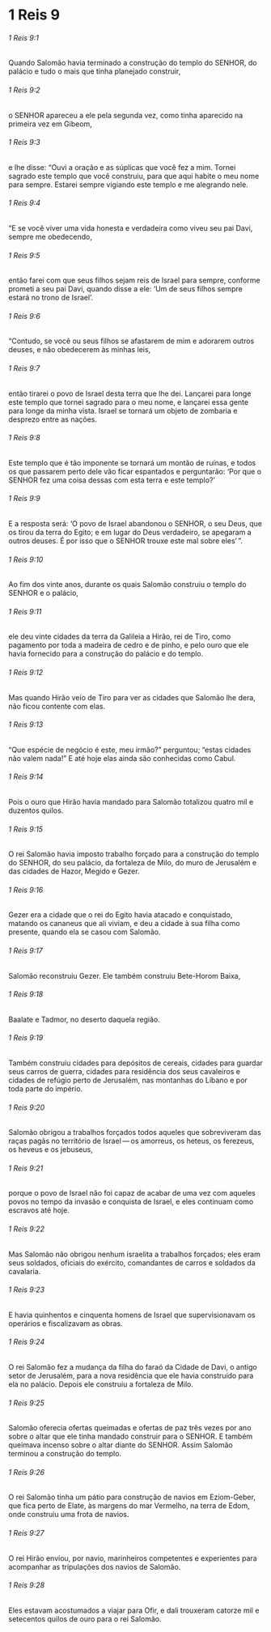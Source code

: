 # 1 Reis 9

###### 1 Reis 9:1

Quando Salomão havia terminado a construção do templo do SENHOR, do palácio e tudo o mais que tinha planejado construir,

###### 1 Reis 9:2

o SENHOR apareceu a ele pela segunda vez, como tinha aparecido na primeira vez em Gibeom,

###### 1 Reis 9:3

e lhe disse: “Ouvi a oração e as súplicas que você fez a mim. Tornei sagrado este templo que você construiu, para que aqui habite o meu nome para sempre. Estarei sempre vigiando este templo e me alegrando nele.

###### 1 Reis 9:4

“E se você viver uma vida honesta e verdadeira como viveu seu pai Davi, sempre me obedecendo,

###### 1 Reis 9:5

então farei com que seus filhos sejam reis de Israel para sempre, conforme prometi a seu pai Davi, quando disse a ele: ‘Um de seus filhos sempre estará no trono de Israel’.

###### 1 Reis 9:6

“Contudo, se você ou seus filhos se afastarem de mim e adorarem outros deuses, e não obedecerem às minhas leis,

###### 1 Reis 9:7

então tirarei o povo de Israel desta terra que lhe dei. Lançarei para longe este templo que tornei sagrado para o meu nome, e lançarei essa gente para longe da minha vista. Israel se tornará um objeto de zombaria e desprezo entre as nações.

###### 1 Reis 9:8

Este templo que é tão imponente se tornará um montão de ruínas, e todos os que passarem perto dele vão ficar espantados e perguntarão: ‘Por que o SENHOR fez uma coisa dessas com esta terra e este templo?’

###### 1 Reis 9:9

E a resposta será: ‘O povo de Israel abandonou o SENHOR, o seu Deus, que os tirou da terra do Egito; e em lugar do Deus verdadeiro, se apegaram a outros deuses. É por isso que o SENHOR trouxe este mal sobre eles’ ”.

###### 1 Reis 9:10

Ao fim dos vinte anos, durante os quais Salomão construiu o templo do SENHOR e o palácio,

###### 1 Reis 9:11

ele deu vinte cidades da terra da Galileia a Hirão, rei de Tiro, como pagamento por toda a madeira de cedro e de pinho, e pelo ouro que ele havia fornecido para a construção do palácio e do templo.

###### 1 Reis 9:12

Mas quando Hirão veio de Tiro para ver as cidades que Salomão lhe dera, não ficou contente com elas.

###### 1 Reis 9:13

“Que espécie de negócio é este, meu irmão?” perguntou; “estas cidades não valem nada!” E até hoje elas ainda são conhecidas como Cabul.

###### 1 Reis 9:14

Pois o ouro que Hirão havia mandado para Salomão totalizou quatro mil e duzentos quilos.

###### 1 Reis 9:15

O rei Salomão havia imposto trabalho forçado para a construção do templo do SENHOR, do seu palácio, da fortaleza de Milo, do muro de Jerusalém e das cidades de Hazor, Megido e Gezer.

###### 1 Reis 9:16

Gezer era a cidade que o rei do Egito havia atacado e conquistado, matando os cananeus que ali viviam, e deu a cidade à sua filha como presente, quando ela se casou com Salomão.

###### 1 Reis 9:17

Salomão reconstruiu Gezer. Ele também construiu Bete-Horom Baixa,

###### 1 Reis 9:18

Baalate e Tadmor, no deserto daquela região.

###### 1 Reis 9:19

Também construiu cidades para depósitos de cereais, cidades para guardar seus carros de guerra, cidades para residência dos seus cavaleiros e cidades de refúgio perto de Jerusalém, nas montanhas do Líbano e por toda parte do império.

###### 1 Reis 9:20

Salomão obrigou a trabalhos forçados todos aqueles que sobreviveram das raças pagãs no território de Israel — os amorreus, os heteus, os ferezeus, os heveus e os jebuseus,

###### 1 Reis 9:21

porque o povo de Israel não foi capaz de acabar de uma vez com aqueles povos no tempo da invasão e conquista de Israel, e eles continuam como escravos até hoje.

###### 1 Reis 9:22

Mas Salomão não obrigou nenhum israelita a trabalhos forçados; eles eram seus soldados, oficiais do exército, comandantes de carros e soldados da cavalaria.

###### 1 Reis 9:23

E havia quinhentos e cinquenta homens de Israel que supervisionavam os operários e fiscalizavam as obras.

###### 1 Reis 9:24

O rei Salomão fez a mudança da filha do faraó da Cidade de Davi, o antigo setor de Jerusalém, para a nova residência que ele havia construído para ela no palácio. Depois ele construiu a fortaleza de Milo.

###### 1 Reis 9:25

Salomão oferecia ofertas queimadas e ofertas de paz três vezes por ano sobre o altar que ele tinha mandado construir para o SENHOR. E também queimava incenso sobre o altar diante do SENHOR. Assim Salomão terminou a construção do templo.

###### 1 Reis 9:26

O rei Salomão tinha um pátio para construção de navios em Eziom-Geber, que fica perto de Elate, às margens do mar Vermelho, na terra de Edom, onde construiu uma frota de navios.

###### 1 Reis 9:27

O rei Hirão enviou, por navio, marinheiros competentes e experientes para acompanhar as tripulações dos navios de Salomão.

###### 1 Reis 9:28

Eles estavam acostumados a viajar para Ofir, e dali trouxeram catorze mil e setecentos quilos de ouro para o rei Salomão.


